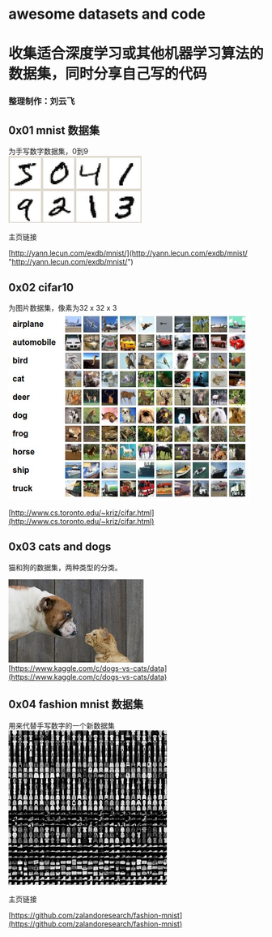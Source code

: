 # awesome datasets and code
# 收集适合深度学习或其他机器学习算法的数据集，同时分享自己写的代码   


### 整理制作：刘云飞



## 0x01 mnist 数据集  

为手写数字数据集，0到9   
![](https://github.com/lyffly/awesome_datasets_and_code/blob/master/imgs/mnist.jpg)

主页链接   

[http://yann.lecun.com/exdb/mnist/](http://yann.lecun.com/exdb/mnist/    "http://yann.lecun.com/exdb/mnist/")  


## 0x02  cifar10  

为图片数据集，像素为32 x 32 x 3   
![](https://github.com/lyffly/awesome_datasets_and_code/blob/master/imgs/cifar10.jpg)


[http://www.cs.toronto.edu/~kriz/cifar.html](http://www.cs.toronto.edu/~kriz/cifar.html)  


## 0x03  cats and dogs  
猫和狗的数据集，两种类型的分类。  

![](https://github.com/lyffly/awesome_datasets_and_code/blob/master/imgs/catsanddogs.jpg)    
[https://www.kaggle.com/c/dogs-vs-cats/data](https://www.kaggle.com/c/dogs-vs-cats/data)   


## 0x04 fashion mnist 数据集  

用来代替手写数字的一个新数据集    
![](https://github.com/lyffly/awesome_datasets_and_code/blob/master/imgs/fashionmnist.jpg)

主页链接   

[https://github.com/zalandoresearch/fashion-mnist](https://github.com/zalandoresearch/fashion-mnist)  





  